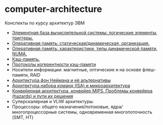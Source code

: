 # computer-architecture
Конспекты по курсу архитектур ЭВМ

- [Элементная база вычислительной системы: логические элементы, триггеры.](https://github.com/DespairedController/computer-architecture/blob/master/1_1/1_1.pdf)
- [Оперативная память: статическая/динамическая, организация.](https://github.com/DespairedController/computer-architecture/blob/master/1_2/1_2.pdf)
- [Оперативная память: характеристики, типы динамической памяти, NUMA.](https://github.com/DespairedController/computer-architecture/blob/master/1_3/1_3.pdf)
- [Кэш-память.](https://github.com/DespairedController/computer-architecture/blob/master/1_4/1_4.pdf)
- [Протоколы когерентности кэш-памяти](https://github.com/DespairedController/computer-architecture/blob/master/1_5/1_5.pdf)
- Носители информации: магнитные, оптические и на основе флеш-памяти, RAID
- [Архитектура фон Неймана и её альтернативы](https://github.com/DespairedController/computer-architecture/blob/master/2_1/2_1.pdf)
- [Архитектура набора команд (ISA) и микроархитектура](https://github.com/DespairedController/computer-architecture/blob/master/2_2/2_2.pdf)
- [Конвейерная архитектура, конвейер MIPS. Проблемы конвейера (hazards) и пути их решения](https://github.com/DespairedController/computer-architecture/blob/master/2_3-4/2_3-4.pdf)
- Суперскалярная и VLIW архитектуры.
- Процессоры: общего назначения/потоковые, ядра/многопроцессорные системы, одновременная многопоточность (SMT, HT)    

